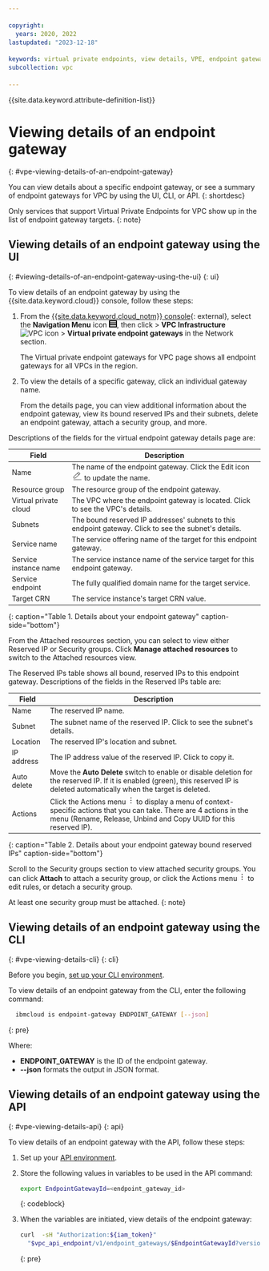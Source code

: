 ```yaml
---

copyright:
  years: 2020, 2022
lastupdated: "2023-12-18"

keywords: virtual private endpoints, view details, VPE, endpoint gateway
subcollection: vpc

---
```


{{site.data.keyword.attribute-definition-list}}

# Viewing details of an endpoint gateway
{: #vpe-viewing-details-of-an-endpoint-gateway}

You can view details about a specific endpoint gateway, or see a summary of endpoint gateways for VPC by using the UI, CLI, or API.
{: shortdesc}

Only services that support Virtual Private Endpoints for VPC show up in the list of endpoint gateway targets.
{: note}

## Viewing details of an endpoint gateway using the UI
{: #viewing-details-of-an-endpoint-gateway-using-the-ui}
{: ui}

To view details of an endpoint gateway by using the {{site.data.keyword.cloud}} console, follow these steps:

1. From the [{{site.data.keyword.cloud_notm}} console](/login){: external}, select the **Navigation Menu** icon ![menu icon](/images/menu_icon.png), then click > **VPC Infrastructure** ![VPC icon](../../icons/vpc.svg) > **Virtual private endpoint gateways** in the Network section.

   The Virtual private endpoint gateways for VPC page shows all endpoint gateways for all VPCs in the region.

1. To view the details of a specific gateway, click an individual gateway name.

   From the details page, you can view additional information about the endpoint gateway, view its bound reserved IPs and their subnets, delete an endpoint gateway, attach a security group, and more.

Descriptions of the fields for the virtual endpoint gateway details page are:

| Field | Description |
|-------|-------------|
| Name | The name of the endpoint gateway. Click the Edit icon ![Edit icon](/images/edit.png) to update the name.|
| Resource group | The resource group of the endpoint gateway. |
| Virtual private cloud | The VPC where the endpoint gateway is located. Click to see the VPC's details.|
| Subnets | The bound reserved IP addresses' subnets to this endpoint gateway. Click to see the subnet's details. |
| Service name | The service offering name of the target for this endpoint gateway. |
| Service instance name | The service instance name of the service target for this endpoint gateway. |
| Service endpoint | The fully qualified domain name for the target service. |
| Target CRN | The service instance's target CRN value. |
{: caption="Table 1. Details about your endpoint gateway" caption-side="bottom"}

From the Attached resources section, you can select to view either Reserved IP or Security groups. Click **Manage attached resources** to switch to the Attached resources view.

The Reserved IPs table shows all bound, reserved IPs to this endpoint gateway. Descriptions of the fields in the Reserved IPs table are:

| Field | Description |
|-------|-------------|
| Name | The reserved IP name. |
| Subnet | The subnet name of the reserved IP. Click to see the subnet's details. |
| Location | The reserved IP's location and subnet. |
| IP address | The IP address value of the reserved IP. Click to copy it. |
| Auto delete | Move the **Auto Delete** switch to enable or disable deletion for the reserved IP. If it is enabled (green), this reserved IP is deleted automatically when the target is deleted. |
| Actions | Click the Actions menu ![Actions menu](images/overflow.png) to display a menu of context-specific actions that you can take. There are 4 actions in the menu (Rename, Release, Unbind and Copy UUID for this reserved IP). |
{: caption="Table 2. Details about your endpoint gateway bound reserved IPs" caption-side="bottom"}

Scroll to the Security groups section to view attached security groups. You can click **Attach** to attach a security group, or click the Actions menu ![Actions menu](images/overflow.png) to edit rules, or detach a security group.

   At least one security group must be attached.
   {: note}

## Viewing details of an endpoint gateway using the CLI
{: #vpe-viewing-details-cli}
{: cli}

Before you begin, [set up your CLI environment](/docs/vpc?topic=vpc-set-up-environment&interface=cli).

To view details of an endpoint gateway from the CLI, enter the following command:

```sh
  ibmcloud is endpoint-gateway ENDPOINT_GATEWAY [--json]
```
{: pre}

Where:

* **ENDPOINT_GATEWAY** is the ID of the endpoint gateway.
* **--json** formats the output in JSON format.

## Viewing details of an endpoint gateway using the API
{: #vpe-viewing-details-api}
{: api}

To view details of an endpoint gateway with the API, follow these steps:

1. Set up your [API environment](/docs/vpc?topic=vpc-set-up-environment#api-prerequisites-setup).
1. Store the following values in variables to be used in the API command:

    ```sh
    export EndpointGatewayId=<endpoint_gateway_id>
    ```
    {: codeblock}

1. When the variables are initiated, view details of the endpoint gateway:

   ```sh
   curl  -sH "Authorization:${iam_token}"
     "$vpc_api_endpoint/v1/endpoint_gateways/$EndpointGatewayId?version=$api_version&generation=2"
   ```
   {: pre}
